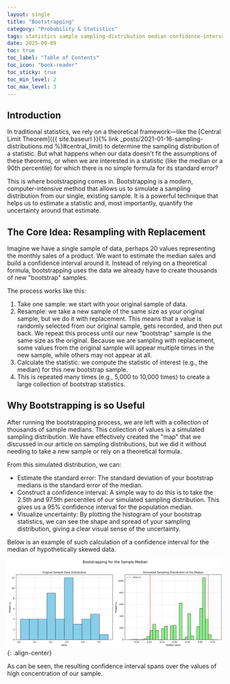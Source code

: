 ```yaml
---
layout: single
title: "Bootstrapping"
category: "Probability & Statistics"
tags: statistics sample sampling-distribution median confidence-interval
date: 2025-09-09
toc: true
toc_label: "Table of Contents"
toc_icon: "book-reader"
toc_sticky: true
toc_min_level: 2
toc_max_level: 3
---
```


## Introduction

In traditional statistics, we rely on a theoretical framework—like the [Central Limit Theorem]({{ site.baseurl }}{% link _posts/2021-01-16-sampling-distributions.md %}#central_limit) to determine the sampling distribution of a statistic. But what happens when our data doesn't fit the assumptions of these theorems, or when we are interested in a statistic (like the median or a 90th percentile) for which there is no simple formula for its standard error?

This is where bootstrapping comes in. Bootstrapping is a modern, computer-intensive method that allows us to simulate a sampling distribution from our single, existing sample. It is a powerful technique that helps us to estimate a statistic and, most importantly, quantify the uncertainty around that estimate.

## The Core Idea: Resampling with Replacement

Imagine we have a single sample of data, perhaps 20 values representing the monthly sales of a product. We want to estimate the median sales and build a confidence interval around it. Instead of relying on a theoretical formula, bootstrapping uses the data we already have to create thousands of new "bootstrap" samples.

The process works like this:

1. Take one sample: we start with your original sample of data.
2. Resample: we take a new sample of the same size as your original sample, but we do it with replacement. This means that a value is randomly selected from our original sample, gets recorded, and then put back. We repeat this process until our new "bootstrap" sample is the same size as the original. Because we are sampling with replacement, some values from the original sample will appear multiple times in the new sample, while others may not appear at all.
3. Calculate the statistic: we compute the statistic of interest (e.g., the median) for this new bootstrap sample.
4. This is repeated many times (e.g., 5,000 to 10,000 times) to create a large collection of bootstrap statistics.

## Why Bootstrapping is so Useful

After running the bootstrapping process, we are left with a collection of thousands of sample medians. This collection of values is a simulated sampling distribution. We have effectively created the "map" that we discussed in our article on sampling distributions, but we did it without needing to take a new sample or rely on a theoretical formula.

From this simulated distribution, we can:

* Estimate the standard error: The standard deviation of your bootstrap medians is the standard error of the median.
* Construct a confidence interval: A simple way to do this is to take the 2.5th and 97.5th percentiles of our simulated sampling distribution. This gives us a 95% confidence interval for the population median.
* Visualize uncertainty: By plotting the histogram of your bootstrap statistics, we can see the shape and spread of your sampling distribution, giving a clear visual sense of the uncertainty.

Below is an example of such calculation of a confidence interval for the median of hypothetically skewed data. 

![](/assets/images/probability/bootstrap_example.png){: .align-center}

As can be seen, the resulting confidence interval spans over the values of high concentration of our sample. 
